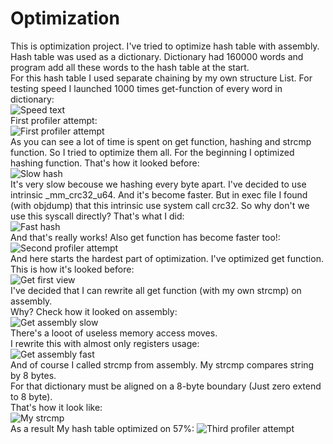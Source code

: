 # Optimization
This is optimization project. I've tried to optimize hash table with assembly.  
Hash table was used as a dictionary. Dictionary had 160000 words and program add all these words to the hash table at the start.  
For this hash table I used separate chaining by my own structure List. For testing speed I launched 1000 times get-function of every word in dictionary:  
![Speed text](https://github.com/AntonIVT/Optimization/blob/main/images/speed_test.png?raw=true)  
First profiler attempt:  
![First profiler attempt](https://github.com/AntonIVT/Optimization/blob/main/images/vtune_1.png?raw=true)  
As you can see a lot of time is spent on get function, hashing and strcmp function. So I tried to optimize them all.
For the beginning I optimized hashing function. That's how it looked before:  
![Slow hash](https://github.com/AntonIVT/Optimization/blob/main/images/hash_slow.png?raw=true)  
It's very slow becouse we hashing every byte apart. I've decided to use intrinsic _mm_crc32_u64. And it's become faster. But in exec file I found (with objdump)
that this intrinsic use system call crc32. So why don't we use this syscall directly? That's what I did:  
![Fast hash](https://github.com/AntonIVT/Optimization/blob/main/images/hash_asm.png?raw=true)  
And that's really works! Also get function has become faster too!:  
![Second profiler attempt](https://github.com/AntonIVT/Optimization/blob/main/images/vtune_2.png?raw=true)  
And here starts the hardest part of optimization. I've optimized get function. This is how it's looked before:  
![Get first view](https://github.com/AntonIVT/Optimization/blob/main/images/get_1.png?raw=true)  
I've decided that I can rewrite all get function (with my own strcmp) on assembly.  
Why? Check how it looked on assembly:  
![Get assembly slow](https://github.com/AntonIVT/Optimization/blob/main/images/get_dump.png?raw=true)  
There's a looot of useless memory access moves.  
I rewrite this with almost only registers usage:  
![Get assembly fast](https://github.com/AntonIVT/Optimization/blob/main/images/get_fast.png?raw=true)  
And of course I called strcmp from assembly. My strcmp compares string by 8 bytes.  
For that dictionary must be aligned on a 8-byte boundary (Just zero extend to 8 byte).  
That's how it look like:  
![My strcmp](https://github.com/AntonIVT/Optimization/blob/main/images/strcmp_fast.png?raw=true)  
As a result My hash table optimized on 57%:
![Third profiler attempt](https://github.com/AntonIVT/Optimization/blob/main/images/vtune_3.png?raw=true)
